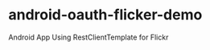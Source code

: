 android-oauth-flicker-demo
==========================

Android App Using RestClientTemplate for Flickr
